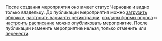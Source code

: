 После создания мероприятия оно имеет статус Черновик и видно только владельцу. До публикации мероприятия можно [загрузить обложку](Загрузить%20обложку.md), [настроить варианты регистрации](Настроить%20варианты%20регистрации.md), [созданы формы опроса](Настроить%20форму%20опроса.md) и [настроить расписание](../Настройка%20расписания.md) можно опубликовать мероприятие. После публикации изменить мероприятие нельзя, только отменить или [перенести](Перенос%20мероприятия.md).